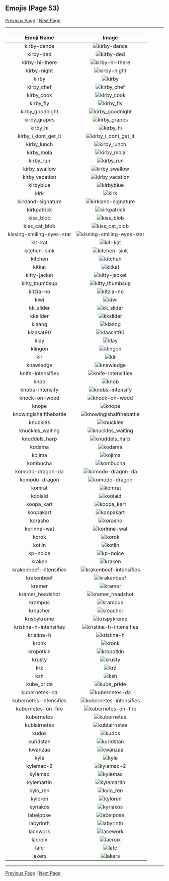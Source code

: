 
## Emojis (Page 53)

[Previous Page](/docs/hashicorp/page-k-0052.md)
  | [Next Page](/docs/hashicorp/page-l-0054.md)

<hr />

|Emoji Name|Image|
| :-: | :-: |
|kirby-dance| ![kirby-dance](/emojis/hashicorp/kirby-dance.gif)|
|kirby-ded| ![kirby-ded](/emojis/hashicorp/kirby-ded.png)|
|kirby-hi-there| ![kirby-hi-there](/emojis/hashicorp/kirby-hi-there.gif)|
|kirby-night| ![kirby-night](/emojis/hashicorp/kirby-night.jpg)|
|kirby| ![kirby](/emojis/hashicorp/kirby.gif)|
|kirby_chef| ![kirby_chef](/emojis/hashicorp/kirby_chef.gif)|
|kirby_cook| ![kirby_cook](/emojis/hashicorp/kirby_cook.gif)|
|kirby_fly| ![kirby_fly](/emojis/hashicorp/kirby_fly.gif)|
|kirby_goodnight| ![kirby_goodnight](/emojis/hashicorp/kirby_goodnight.gif)|
|kirby_grapes| ![kirby_grapes](/emojis/hashicorp/kirby_grapes.gif)|
|kirby_hi| ![kirby_hi](/emojis/hashicorp/kirby_hi.png)|
|kirby_i_dont_get_it| ![kirby_i_dont_get_it](/emojis/hashicorp/kirby_i_dont_get_it.gif)|
|kirby_lunch| ![kirby_lunch](/emojis/hashicorp/kirby_lunch.gif)|
|kirby_mola| ![kirby_mola](/emojis/hashicorp/kirby_mola.png)|
|kirby_run| ![kirby_run](/emojis/hashicorp/kirby_run.gif)|
|kirby_swallow| ![kirby_swallow](/emojis/hashicorp/kirby_swallow.gif)|
|kirby_vacation| ![kirby_vacation](/emojis/hashicorp/kirby_vacation.gif)|
|kirbyblue| ![kirbyblue](/emojis/hashicorp/kirbyblue.png)|
|kirk| ![kirk](/emojis/hashicorp/kirk.png)|
|kirkland-signature| ![kirkland-signature](/emojis/hashicorp/kirkland-signature.png)|
|kirkpatrick| ![kirkpatrick](/emojis/hashicorp/kirkpatrick.png)|
|kiss_blob| ![kiss_blob](/emojis/hashicorp/kiss_blob.png)|
|kiss_cat_blob| ![kiss_cat_blob](/emojis/hashicorp/kiss_cat_blob.png)|
|kissing-smiling-eyes-star| ![kissing-smiling-eyes-star](/emojis/hashicorp/kissing-smiling-eyes-star.png)|
|kit-kat| ![kit-kat](/emojis/hashicorp/kit-kat.png)|
|kitchen-sink| ![kitchen-sink](/emojis/hashicorp/kitchen-sink.png)|
|kitchen| ![kitchen](/emojis/hashicorp/kitchen.png)|
|kitkat| ![kitkat](/emojis/hashicorp/kitkat.png)|
|kitty-jacket| ![kitty-jacket](/emojis/hashicorp/kitty-jacket.png)|
|kitty_thumbsup| ![kitty_thumbsup](/emojis/hashicorp/kitty_thumbsup.gif)|
|kitzia-no| ![kitzia-no](/emojis/hashicorp/kitzia-no.png)|
|kiwi| ![kiwi](/emojis/hashicorp/kiwi.jpg)|
|kk_slider| ![kk_slider](/emojis/hashicorp/kk_slider.jpg)|
|kkslider| ![kkslider](/emojis/hashicorp/kkslider.png)|
|klaang| ![klaang](/emojis/hashicorp/klaang.jpg)|
|klaasat90| ![klaasat90](/emojis/hashicorp/klaasat90.png)|
|klay| ![klay](/emojis/hashicorp/klay.png)|
|klingon| ![klingon](/emojis/hashicorp/klingon.png)|
|klr| ![klr](/emojis/hashicorp/klr.jpg)|
|knawledge| ![knawledge](/emojis/hashicorp/knawledge.gif)|
|knife-intensifies| ![knife-intensifies](/emojis/hashicorp/knife-intensifies.gif)|
|knob| ![knob](/emojis/hashicorp/knob.png)|
|knobs-intensify| ![knobs-intensify](/emojis/hashicorp/knobs-intensify.gif)|
|knock-on-wood| ![knock-on-wood](/emojis/hashicorp/knock-on-wood.gif)|
|knope| ![knope](/emojis/hashicorp/knope.png)|
|knowingishalfthebattle| ![knowingishalfthebattle](/emojis/hashicorp/knowingishalfthebattle.png)|
|knuckles| ![knuckles](/emojis/hashicorp/knuckles.gif)|
|knuckles_waiting| ![knuckles_waiting](/emojis/hashicorp/knuckles_waiting.gif)|
|knuddels_harp| ![knuddels_harp](/emojis/hashicorp/knuddels_harp.gif)|
|kodama| ![kodama](/emojis/hashicorp/kodama.gif)|
|kojima| ![kojima](/emojis/hashicorp/kojima.png)|
|kombucha| ![kombucha](/emojis/hashicorp/kombucha.png)|
|komodo-dragon-da| ![komodo-dragon-da](/emojis/hashicorp/komodo-dragon-da.png)|
|komodo-dragon| ![komodo-dragon](/emojis/hashicorp/komodo-dragon.png)|
|komrat| ![komrat](/emojis/hashicorp/komrat.png)|
|koolaid| ![koolaid](/emojis/hashicorp/koolaid.png)|
|koopa_kart| ![koopa_kart](/emojis/hashicorp/koopa_kart.gif)|
|koopakart| ![koopakart](/emojis/hashicorp/koopakart.gif)|
|korasho| ![korasho](/emojis/hashicorp/korasho.png)|
|korinne-wat| ![korinne-wat](/emojis/hashicorp/korinne-wat.png)|
|korok| ![korok](/emojis/hashicorp/korok.png)|
|kotlin| ![kotlin](/emojis/hashicorp/kotlin.png)|
|kp-noice| ![kp-noice](/emojis/hashicorp/kp-noice.gif)|
|kraken| ![kraken](/emojis/hashicorp/kraken.png)|
|krakenbeef-intensifies| ![krakenbeef-intensifies](/emojis/hashicorp/krakenbeef-intensifies.gif)|
|krakenbeef| ![krakenbeef](/emojis/hashicorp/krakenbeef.png)|
|kramer| ![kramer](/emojis/hashicorp/kramer.gif)|
|kramer_headshot| ![kramer_headshot](/emojis/hashicorp/kramer_headshot.png)|
|krampus| ![krampus](/emojis/hashicorp/krampus.png)|
|kreacher| ![kreacher](/emojis/hashicorp/kreacher.png)|
|krispykreme| ![krispykreme](/emojis/hashicorp/krispykreme.jpg)|
|kristina-h-intensifies| ![kristina-h-intensifies](/emojis/hashicorp/kristina-h-intensifies.gif)|
|kristina-h| ![kristina-h](/emojis/hashicorp/kristina-h.jpg)|
|kronk| ![kronk](/emojis/hashicorp/kronk.png)|
|kropotkin| ![kropotkin](/emojis/hashicorp/kropotkin.png)|
|krusty| ![krusty](/emojis/hashicorp/krusty.gif)|
|krz| ![krz](/emojis/hashicorp/krz.png)|
|ksh| ![ksh](/emojis/hashicorp/ksh.png)|
|kube_pride| ![kube_pride](/emojis/hashicorp/kube_pride.png)|
|kubernetes-da| ![kubernetes-da](/emojis/hashicorp/kubernetes-da.png)|
|kubernetes-intensifies| ![kubernetes-intensifies](/emojis/hashicorp/kubernetes-intensifies.gif)|
|kubernetes-on-fire| ![kubernetes-on-fire](/emojis/hashicorp/kubernetes-on-fire.gif)|
|kubernetes| ![kubernetes](/emojis/hashicorp/kubernetes.png)|
|kublairnetes| ![kublairnetes](/emojis/hashicorp/kublairnetes.png)|
|kudos| ![kudos](/emojis/hashicorp/kudos.png)|
|kuridstan| ![kuridstan](/emojis/hashicorp/kuridstan.png)|
|kwanzaa| ![kwanzaa](/emojis/hashicorp/kwanzaa.png)|
|kyle| ![kyle](/emojis/hashicorp/kyle.png)|
|kylemac-2| ![kylemac-2](/emojis/hashicorp/kylemac-2.png)|
|kylemac| ![kylemac](/emojis/hashicorp/kylemac.png)|
|kylemartin| ![kylemartin](/emojis/hashicorp/kylemartin.png)|
|kylo_ren| ![kylo_ren](/emojis/hashicorp/kylo_ren.png)|
|kyloren| ![kyloren](/emojis/hashicorp/kyloren.png)|
|kyriakos| ![kyriakos](/emojis/hashicorp/kyriakos.jpg)|
|labelpose| ![labelpose](/emojis/hashicorp/labelpose.png)|
|labyrinth| ![labyrinth](/emojis/hashicorp/labyrinth.png)|
|lacework| ![lacework](/emojis/hashicorp/lacework.png)|
|lacroix| ![lacroix](/emojis/hashicorp/lacroix.jpg)|
|lafc| ![lafc](/emojis/hashicorp/lafc.png)|
|lakers| ![lakers](/emojis/hashicorp/lakers.png)|

<hr/>

[Previous Page](/docs/hashicorp/page-k-0052.md)
  | [Next Page](/docs/hashicorp/page-l-0054.md)